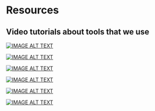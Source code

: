 

# Resources

## Video tutorials about tools that we use

[![IMAGE ALT TEXT](http://img.youtube.com/vi/YOUTUBE_VIDEO_ID_HERE/0.jpg)](http://www.youtube.com/watch?v=YOUTUBE_VIDEO_ID_HERE "Video Title")

[![IMAGE ALT TEXT](https://img.youtube.com/vi/OCdKAPl_etQ/1.jpg)](http://www.youtube.com/watch?v=OCdKAPl_etQ "Introduction to Overleaf")

[![IMAGE ALT TEXT](https://img.youtube.com/vi/Lr9OzP6dHDY/1.jpg)](http://www.youtube.com/watch?v=Lr9OzP6dHDY "Introduction to Elicit")

[![IMAGE ALT TEXT](https://img.youtube.com/vi/1wvkbriSOu4/1.jpg)](http://www.youtube.com/watch?v=1wvkbriSOu4 "Introduction to Zotero")

[![IMAGE ALT TEXT](https://img.youtube.com/vi/ujnkJ155R6A/1.jpg)](http://www.youtube.com/watch?v=ujnkJ155R6A "Introduction to Research Rabbit")

[![IMAGE ALT TEXT](https://img.youtube.com/vi/nRz-MiPz8J8/0.jpg)](http://www.youtube.com/watch?v=nRz-MiPz8J8 "Introduction to GitHub")
